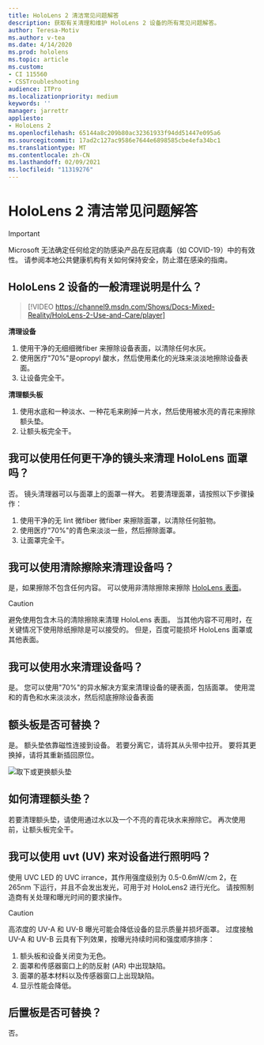 ```yaml
---
title: HoloLens 2 清洁常见问题解答
description: 获取有关清理和维护 HoloLens 2 设备的所有常见问题解答。
author: Teresa-Motiv
ms.author: v-tea
ms.date: 4/14/2020
ms.prod: hololens
ms.topic: article
ms.custom:
- CI 115560
- CSSTroubleshooting
audience: ITPro
ms.localizationpriority: medium
keywords: ''
manager: jarrettr
appliesto:
- HoloLens 2
ms.openlocfilehash: 65144a8c209b80ac32361933f94dd51447e095a6
ms.sourcegitcommit: 17ad2c127ac9586e7644e6898585cbe4efa34bc1
ms.translationtype: MT
ms.contentlocale: zh-CN
ms.lasthandoff: 02/09/2021
ms.locfileid: "11319276"
---
```

# HoloLens 2 清洁常见问题解答

> [!IMPORTANT]  
> Microsoft 无法确定任何给定的防感染产品在反冠病毒（如 COVID-19）中的有效性。 请参阅本地公共健康机构有关如何保持安全，防止潜在感染的指南。  

## HoloLens 2 设备的一般清理说明是什么？

> [!VIDEO https://channel9.msdn.com/Shows/Docs-Mixed-Reality/HoloLens-2-Use-and-Care/player]

<!-- <iframe src="https://channel9.msdn.com/Shows/Docs-Mixed-Reality/HoloLens-2-Use-and-Care/player" width="960" height="540" allowFullScreen frameBorder="0" title="HoloLens 2 Use and Care - Microsoft Channel 9 Video"></iframe> -->

**清理设备**

1. 使用干净的无细细微fiber 来擦除设备表面，以清除任何水灰。
1. 使用医疗"70%"是opropyl 酸水，然后使用柔化的光珠来淡淡地擦除设备表面。
1. 让设备完全干。

**清理额头板**

1. 使用水底和一种淡水、一种花毛来刷掉一片水，然后使用被水亮的青花来擦除额头垫。
1. 让额头板完全干。

## 我可以使用任何更干净的镜头来清理 HoloLens 面罩吗？

否。 镜头清理器可以与面罩上的面罩一样大。 若要清理面罩，请按照以下步骤操作：  

1. 使用干净的无 lint 微fiber 微fiber 来擦除面罩，以清除任何脏物。
1. 使用医疗"70%"的青色来淡淡一些，然后擦除面罩。
1. 让面罩完全干。

## 我可以使用清除擦除来清理设备吗？

是，如果擦除不包含任何内容。 可以使用非清除擦除来擦除 [HoloLens 表面](#what-are-the-general-cleaning-instructions-for-hololens-2-devices)。  

> [!CAUTION]  
> 避免使用包含木马的清除擦除来清理 HoloLens 表面。 当其他内容不可用时，在关键情况下使用除纸擦除是可以接受的。 但是，百度可能损坏 HoloLens 面罩或其他表面。

## 我可以使用水来清理设备吗？

是。 您可以使用"70%"的异水解决方案来清理设备的硬表面，包括面罩。 使用混和的青色和水来淡淡水，然后彻底擦除设备表面

## 额头板是否可替换？

是。 额头垫依靠磁性连接到设备。 若要分离它，请将其从头带中拉开。 要将其更换掉，请将其重新插回原位。

![取下或更换额头垫](images/hololens2-remove-browpad.png)

## 如何清理额头垫？

若要清理额头垫，请使用通过水以及一个不亮的青花块水来擦除它。 再次使用前，让额头板完全干。

## 我可以使用 uvt (UV) 来对设备进行照明吗？

使用 UVC LED 的 UVC irrance，其作用强度级别为 0.5-0.6mW/cm 2，在 265nm 下运行，并且不会发出发光，可用于对 <sup> </sup> HoloLens2 进行光化。 请按照制造商有关处理和曝光时间的要求操作。

> [!CAUTION]  
> 高浓度的 UV-A 和 UV-B 曝光可能会降低设备的显示质量并损坏面罩。 过度接触 UV-A 和 UV-B 云具有下列效果，按曝光持续时间和强度顺序排序：
>  
> 1. 额头板和设备关闭变为无色。
> 1. 面罩和传感器窗口上的防反射 (AR) 中出现缺陷。
> 1. 面罩的基本材料以及传感器窗口上出现缺陷。
> 1. 显示性能会降低。

## 后置板是否可替换？

否。
